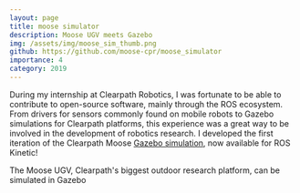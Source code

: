 ```yaml
---
layout: page
title: moose simulator
description: Moose UGV meets Gazebo
img: /assets/img/moose_sim_thumb.png
github: https://github.com/moose-cpr/moose_simulator
importance: 4
category: 2019
---
```


During my internship at Clearpath Robotics, I was fortunate to be able to contribute to open-source software, mainly through the ROS ecosystem. From drivers for sensors commonly found on mobile robots to Gazebo simulations for Clearpath platforms, this experience was a great way to be involved in the development of robotics research. I developed the first iteration of the Clearpath Moose [Gazebo simulation](https://github.com/moose-cpr/moose_simulator), now available for ROS Kinetic!

<div class="row">
    <div class="col-sm mt-3 mt-md-0">
        <img class="img-fluid rounded z-depth-1" src="{{ '/assets/img/moose.jpeg' | relative_url }}" alt="" title="example image"/>
    </div>
    <div class="col-sm mt-3 mt-md-0">
        <img class="img-fluid rounded z-depth-1" src="{{ '/assets/img/moose_sim.png' | relative_url }}" alt="" title="example image"/>
    </div>
</div>
<div class="caption">
    The Moose UGV, Clearpath's biggest outdoor research platform, can be simulated in Gazebo
</div>
